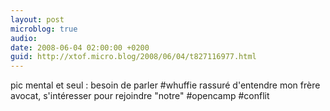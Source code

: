 ```yaml
---
layout: post
microblog: true
audio: 
date: 2008-06-04 02:00:00 +0200
guid: http://xtof.micro.blog/2008/06/04/t827116977.html
---
```

pic mental et seul : besoin de parler #whuffie rassuré d'entendre mon frère avocat, s'intéresser pour rejoindre "notre" #opencamp #conflit
